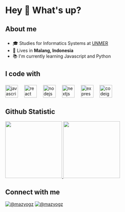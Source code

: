 <h1 align="left">Hey 👋 What's up?</h1>

###

<h2 align="left">About me</h2>

###

- 🎓 Studies for Informatics Systems at [UNMER](https://www.unmer.ac.id/)
- 🏡 Lives in **Malang, Indonesia**
- 📚 I'm currently learning Javascript and Python

###

<h2 align="left">I code with</h2>

###

<div align="left">
  <img src="https://cdn.jsdelivr.net/gh/devicons/devicon/icons/javascript/javascript-original.svg" height="40" alt="javascript logo"  />
  <img width="12" />
  <img src="https://cdn.jsdelivr.net/gh/devicons/devicon/icons/react/react-original.svg" height="40" alt="react logo"  />
  <img width="12" />
  <img src="https://cdn.jsdelivr.net/gh/devicons/devicon/icons/nodejs/nodejs-original.svg" height="40" alt="nodejs logo"  />
  <img width="12" />
  <img src="https://cdn.jsdelivr.net/gh/devicons/devicon/icons/nextjs/nextjs-original.svg" height="40" alt="nextjs logo"  />
  <img width="12" />
  <img src="https://cdn.jsdelivr.net/gh/devicons/devicon/icons/express/express-original.svg" height="40" alt="express logo"  />
  <img width="12" />
  <img src="https://cdn.jsdelivr.net/gh/devicons/devicon/icons/codeigniter/codeigniter-plain.svg" height="40" alt="codeigniter logo"  />
</div>

###

## Github Statistic
<p align="left">
<a href="https://github.com/mazyogz">
  <img height="180em" src="https://github-readme-stats-eight-theta.vercel.app/api?username=mazyogz&show_icons=true&theme=algolia&include_all_commits=true&count_private=true"/>
  <img height="180em" src="https://github-readme-stats-eight-theta.vercel.app/api/top-langs/?username=mazyogz&layout=compact&langs_count=8&theme=algolia"/>
</a>
</p>

## Connect with me 
[![@mazyogz](https://img.icons8.com/fluency/48/000000/instagram-new.png "ari_yog")](https://www.instagram.com/ari_yog) [![@mazyogz](https://img.icons8.com/fluency/48/000000/linkedin.png "ari yogi")](https://www.linkedin.com/in/ari-pras/)

